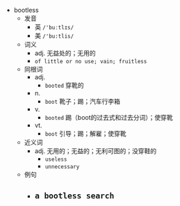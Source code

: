 - bootless
  - 发音
    - 英 `/'buːtlɪs/`
    - 美 `/'bu:tlis/`
  - 词义
    - adj. 无益处的；无用的
    - `of little or no use; vain; fruitless `
  - 同根词
    - adj.
      - `booted` 穿靴的
    - n.
      - `boot` 靴子；踢；汽车行李箱
    - v.
      - `booted` 踢（boot的过去式和过去分词）；使穿靴
    - vt.
      - `boot` 引导；踢；解雇；使穿靴
  - 近义词
    - adj. 无用的；无益的；无利可图的；没穿鞋的
      - `useless`
      - `unnecessary`
  - 例句
    - `a bootless search`
      - 

